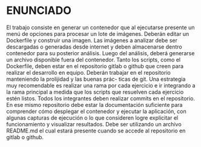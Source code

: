 # ENUNCIADO
El trabajo consiste en generar un contenedor que al ejecutarse presente un menú
de opciones para procesar un lote de imágenes. Deberán editar un Dockerfile
y construir una imagen.
Las imágenes a analizar debe ser descargadas o generadas desde internet y deben
almacenarse dentro contenedor para su posterior análisis. Luego del análisis,
deberá generarse un archivo disponible fuera del contenedor.
Tanto los scripts, como el Dockerfile, deben estar en el repositorio gitlab o
github que creen para realizar el desarrollo en equipo.
Deberán trabajar en el repositorio manteniendo la prolijidad y las buenas prác-
ticas de git. Una estrategia muy recomendable es realizar una rama por cada
ejercicio e ir integrando a la rama principal a medida que los scripts que resuelven
cada ejercicio estén listos. Todos los integrantes deben realizar commits en el
repositorio.
En ese mismo repositorio debe estar la documentación suficiente para comprender
cómo desplegar el contenedor y ejecutar la aplicación, con algunas capturas
de ejecución o lo que consideren logre explicitar el funcionamiento y visualizar
resultados. Debe ser utilizando un archivo README.md el cual estará presente
cuando se accede al repositorio en gitlab o github.
